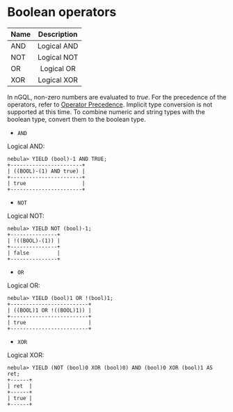 # Boolean operators

| **Name** | **Description** |
| :------- | :-------------: |
| AND      |   Logical AND   |
| NOT      |   Logical NOT   |
| OR       |   Logical OR    |
| XOR      |   Logical XOR   |

In nGQL, non-zero numbers are evaluated to _true_. For the precedence of the operators, refer to [Operator Precedence](9.precedence.md). Implicit type conversion is not supported at this time. To combine numeric and string types with the boolean type, convert them to the boolean type.

* `AND`

Logical AND:

```ngql
nebula> YIELD (bool)-1 AND TRUE;
+-----------------------+
| ((BOOL)-(1) AND true) |
+-----------------------+
| true                  |
+-----------------------+
```

* `NOT`

Logical NOT:

```ngql
nebula> YIELD NOT (bool)-1;
+---------------+
| !((BOOL)-(1)) |
+---------------+
| false         |
+---------------+
```

* `OR`

Logical OR:

```ngql
nebula> YIELD (bool)1 OR !(bool)1;
+-------------------------+
| ((BOOL)1 OR !((BOOL)1)) |
+-------------------------+
| true                    |
+-------------------------+
```

* `XOR`

Logical XOR:

```ngql
nebula> YIELD (NOT (bool)0 XOR (bool)0) AND (bool)0 XOR (bool)1 AS ret;
+------+
| ret  |
+------+
| true |
+------+
```
